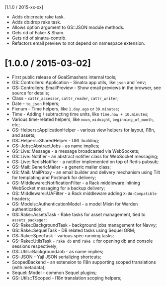 [1.1.0 / 2015-xx-xx]

* Adds db:create rake task.
* Adds db:drop rake task.
* Allows option argument to GS::JSON module methods.
* Gets rid of Faker & Sham.
* Gets rid of sinatra-contrib.
* Refactors email preview to not depend on namespace extension.

[1.0.0 / 2015-03-02]
==================

* First public release of GoalSmashers internal tools;
* GS::Controllers::Application - Sinatra app utils, like `json` and `env;
* GS::Controllers::EmailPreview - Show email previews in the browser, see source for details;
* Class - `cattr_accessor`, `cattr_reader`, `cattr_writer`;
* Date - `to_json` helpers;
* Fixnum - Time helpers, like `1.day.ago` or `30.minutes`;
* Time - Adding / subtracting time units, like `Time.now + 10.minutes`;
* Various time-related helpers, like `noon`, `midnight`, `beginning_of_month`, etc;
* GS::Helpers::ApplicationHelper - various view helpers for layout, I18n, and assets;
* GS::Helpers::SharedHelper - URL building;
* GS::Jobs::AbstractJobs - as name implies;
* GS::Live::Message - a message broadcasted via WebSockets;
* GS::Live::Notifier - an abstract notifier class for WebSocket messaging;
* GS::Live::RedisNotifier - a notifier implemented on top of Redis pubsub;
* GS::Mail::GenericMailer - a generic mailer class;
* GS::Mail::MailProxy - an email builder and delivery mechanism using Tilt for templating and Postmark for delivery;
* GS::Middleware::NotificationFilter - a Rack middleware inlining WebSocket messaging for a backup delivery;
* GS::Middleware::UAFilter - a Rack middleware adding `X-UA-Compatible` headers;
* GS::Models::AuthenticationModel - a model Mixin for Warden authentication;
* GS::Rake::AssetsTask - Rake tasks for asset management, tied to `assets_packager`;
* GS::Rake::BackgroundTask - background jobs management for Navvy;
* GS::Rake::SequelTask - DB related tasks using Sequel ORM;
* GS::Rake::SpecTask - various spec running tasks;
* GS::Rake::UtilsTask - `rake db` and `rake c` for opening db and console sessions respectively;
* GS::Utils::BackgroundJob - as name implies;
* GS::JSON - Yajl JSON serializing shortcuts;
* ScopedBackend - an extension to I18n supporting scoped translations (with metadata);
* Sequel::Model - common Sequel plugins;
* GS::Utils::TScoped - I18n translation scoping helpers;
